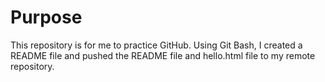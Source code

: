 # Purpose
This repository is for me to practice GitHub. 
Using Git Bash, I created a README file and pushed the README file and hello.html file to my remote repository.